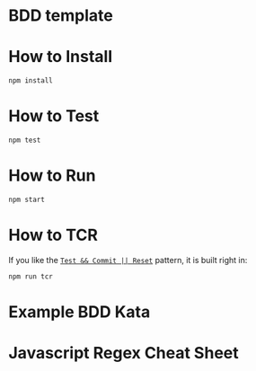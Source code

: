 # BDD template

# How to Install

```
npm install
```

# How to Test

```
npm test
```

# How to Run

```
npm start
```

# How to TCR

If you like the [`Test && Commit || Reset`](https://medium.com/@kentbeck_7670/test-commit-revert-870bbd756864) pattern, it is built right in:

```
npm run tcr
```

# Example BDD Kata

# Javascript Regex Cheat Sheet
